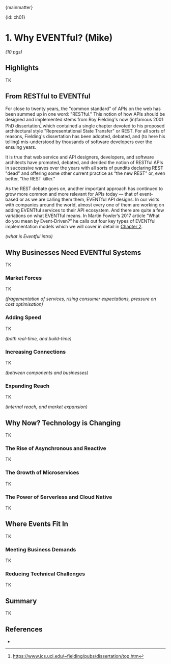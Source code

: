 {mainmatter}

{id: ch01}
# 1. Why EVENTful? (Mike)

*(10 pgs)*

## Highlights
TK

## From RESTful to EVENTful 
For close to twenty years, the "common standard" of APIs on the web has been summed up in one word: "RESTful." This notion of how APIs should be designed and implemented stems from Roy Fielding's now (in)famous 2001 PhD dissertation[^ch01Fielding] which contained a single chapter devoted to his proposed architectural style "Representational State Transfer" or REST. For all sorts of reasons, Fielding's dissertation has been adopted, debated, and (to here his telling) mis-understood by thousands of software developers over the ensuing years. 

It is true that web service and API designers, developers, and software architects have promoted, debated, and derided the notion of RESTful APIs in successive waves over the years with all sorts of pundits declaring REST "dead" and offering some other current practice as “the new REST” or, even better, "the REST killer."  

As the REST debate goes on, another important approach has continued to grow more common and more relevant for APIs today — that of event-based or as we are calling them them, EVENTful API designs. In our visits with companies around the world, almost every one of them are working on adding EVENTful services to their API ecosystem. And there are quite a few variations on what EVENTful means. In Martin Fowler’s 2017 article “What do you mean by Event-Driven?” he calls out four key types of EVENTful implementation models which we will cover in detail in [Chapter 2](#ch02-eventful).


*(what is Eventful intro)*

## Why Businesses Need EVENTful Systems
TK

### Market Forces 
TK

*(fragementation of services, rising consumer expectations, pressure on cost optimisation)*

### Adding Speed 
TK

*(both real-time, and build-time)*

### Increasing Connections 
TK

*(between components and businesses)*

### Expanding Reach 
TK

*(internal reach, and market expansion)*

## Why Now? Technology is Changing
TK

### The Rise of Asynchronous and Reactive 
TK

### The Growth of Microservices 
TK

### The Power of Serverless and Cloud Native
TK

## Where Events Fit In
TK

### Meeting Business Demands
TK

### Reducing Technical Challenges
TK

## Summary
TK

## References

 * [^ch01Fielding]: <https://www.ics.uci.edu/~fielding/pubs/dissertation/top.htm>



